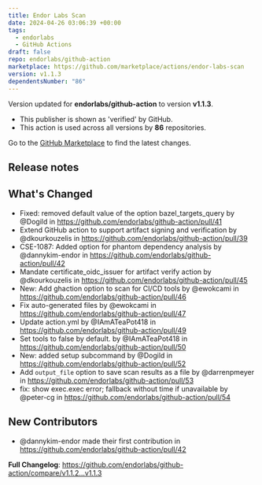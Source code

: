 ```yaml
---
title: Endor Labs Scan
date: 2024-04-26 03:06:39 +00:00
tags:
  - endorlabs
  - GitHub Actions
draft: false
repo: endorlabs/github-action
marketplace: https://github.com/marketplace/actions/endor-labs-scan
version: v1.1.3
dependentsNumber: "86"
---
```



Version updated for **endorlabs/github-action** to version **v1.1.3**.
- This publisher is shown as 'verified' by GitHub.
- This action is used across all versions by **86** repositories.

Go to the [GitHub Marketplace](https://github.com/marketplace/actions/endor-labs-scan) to find the latest changes.

## Release notes

## What's Changed
* Fixed: removed default value of the option bazel_targets_query by @Dogild in https://github.com/endorlabs/github-action/pull/41
* Extend GitHub action to support artifact signing and verification by @dkourkouzelis in https://github.com/endorlabs/github-action/pull/39
* CSE-1087: Added option for phantom dependency analysis by @dannykim-endor in https://github.com/endorlabs/github-action/pull/42
* Mandate certificate_oidc_issuer for artifact verify action by @dkourkouzelis in https://github.com/endorlabs/github-action/pull/45
* New: Add ghaction option to scan for CI/CD tools by @ewokcami in https://github.com/endorlabs/github-action/pull/46
* Fix auto-generated files by @ewokcami in https://github.com/endorlabs/github-action/pull/47
* Update action.yml by @IAmATeaPot418 in https://github.com/endorlabs/github-action/pull/49
* Set tools to false by default. by @IAmATeaPot418 in https://github.com/endorlabs/github-action/pull/50
* New: added setup subcommand by @Dogild in https://github.com/endorlabs/github-action/pull/52
* Add `output_file` option to save scan results as a file by @darrenpmeyer in https://github.com/endorlabs/github-action/pull/53
* fix: show exec.exec error; fallback without time if unavailable by @peter-cg in https://github.com/endorlabs/github-action/pull/54

## New Contributors
* @dannykim-endor made their first contribution in https://github.com/endorlabs/github-action/pull/42

**Full Changelog**: https://github.com/endorlabs/github-action/compare/v1.1.2...v1.1.3
